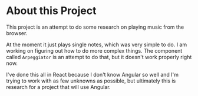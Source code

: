 # About this Project

This project is an attempt to do some research on playing music from the browser.

At the moment it just plays single notes, which was very simple to do.  I am working on
figuring out how to do more complex things.  The component called `Arpeggiator` is an attempt
to do that, but it doesn't work properly right now.

I've done this all in React because I don't know Angular so well and I'm trying to work with as
few unknowns as possible, but ultimately this is research for a project that will use Angular.